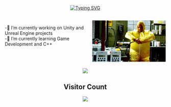<p align="center">
<a href="https://git.io/typing-svg"><img src="https://readme-typing-svg.herokuapp.com?font=Roboto&pause=1000&&color=ACF78C&center=true&vCenter=true&width=435&lines=Hello+There!;I+Love+Game+Dev;Hope+You'll+Find+Something+Useful" alt="Typing SVG" /></a>
</p>  
<br/>
<img src="https://github.com/melihacil/melihacil/blob/d5c8f5d0c4dbfca04ade2db8ef78a7e20d9c8710/JesseDancingGif.gif" align="right" width="230">

-🔭 I’m currently working on Unity and Unreal Engine projects<br/>
-🌱 I’m currently learning Game Development and C++<br/>  
<br/> 
<br/> 

 
 
 
 <p align = 'center'><a href="https://github.com/melihacil/" target="_blank"><img align="center" src="https://github-readme-stats.vercel.app/api/top-langs/?username=melihacil&layout=compact&theme=gruvbox&hide_border=false" /></a></p>


<h2 align='center'>Visitor Count</h2>
<p align = 'center'><img src="https://profile-counter.glitch.me/melihacil/count.svg"/></p>
